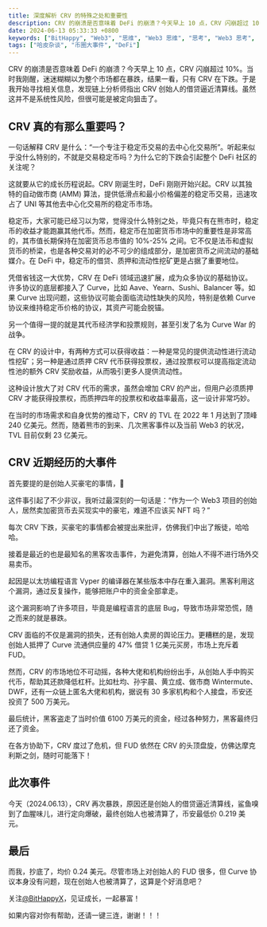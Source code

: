 ```yaml
---
title: 深度解析 CRV 的特殊之处和重要性
description: CRV 的崩溃是否意味着 DeFi 的崩溃？今天早上 10 点，CRV 闪崩超过 10%。当时我刚醒，迷迷糊糊以为整个市场都在暴跌，结果一看，只有 CRV 在下跌。于是我开始寻找相关信息，发现链上分析师指出 CRV 创始人的借贷逼近清算线。虽然这并不是系统性风险，但很可能是被定向狙击了。
date: 2024-06-13 05:33:33 +0800
keywords: ["BitHappy", "Web3", "思维", "Web3 思维", "思考", "Web3 思考", "深度", "Web3 深度", "资料", "Web3 资料", "知识库", "Web3 知识库", "CRV", "CRV 深度解析", "CRV 特殊", "CRV 重要性", "DeFi", "CRV 崩盘", "CRV 事件", "CRV 暴跌", "CRV 清算"]
tags: ["哈皮杂谈", "币圈大事件", "DeFi"]
---
```

CRV 的崩溃是否意味着 DeFi 的崩溃？今天早上 10 点，CRV 闪崩超过 10%。当时我刚醒，迷迷糊糊以为整个市场都在暴跌，结果一看，只有 CRV 在下跌。于是我开始寻找相关信息，发现链上分析师指出 CRV 创始人的借贷逼近清算线。虽然这并不是系统性风险，但很可能是被定向狙击了。

## **CRV 真的有那么重要吗？**

一句话解释 CRV 是什么：“一个专注于稳定币交易的去中心化交易所”。听起来似乎没什么特别的，不就是交易稳定币吗？为什么它的下跌会引起整个 DeFi 社区的关注呢？

这就要从它的成长历程说起。CRV 刚诞生时，DeFi 刚刚开始兴起。CRV 以其独特的自动做市商 (AMM) 算法，提供低滑点和最小价格偏差的稳定币交易，迅速攻占了 UNI 等其他去中心化交易所的稳定币市场。

稳定币，大家可能已经习以为常，觉得没什么特别之处，毕竟只有在熊市时，稳定币的收益才能跑赢其他代币。然而，稳定币在加密货币市场中的重要性是非常高的，其市值长期保持在加密货币总市值的 10%-25% 之间。它不仅是法币和虚拟货币的桥梁，也是各种交易对的必不可少的组成部分，是加密货币之间流动的基础媒介。在 DeFi 中，稳定币的借贷、质押和流动性挖矿更是占据了重要地位。

凭借省钱这一大优势，CRV 在 DeFi 领域迅速扩展，成为众多协议的基础协议。许多协议的底层都接入了 Curve，比如 Aave、Yearn、Sushi、Balancer 等。如果 Curve 出现问题，这些协议可能会面临流动性缺失的风险，特别是依赖 Curve 协议来维持稳定币价格的协议，其资产可能会脱锚。

另一个值得一提的就是其代币经济学和投票规则，甚至引发了名为 Curve War 的战争。

在 CRV 的设计中，有两种方式可以获得收益：一种是常见的提供流动性进行流动性挖矿；另一种是通过质押 CRV 代币获得投票权，通过投票权可以提高指定流动性池的额外 CRV 奖励收益，从而吸引更多人提供流动性。

这种设计放大了对 CRV 代币的需求，虽然会增加 CRV 的产出，但用户必须质押 CRV 才能获得投票权，而质押四年的投票权和收益率最高，这一设计非常巧妙。

在当时的市场需求和自身优势的推动下，CRV 的 TVL 在 2022 年 1 月达到了顶峰 240 亿美元。然而，随着熊市的到来、几次黑客事件以及当前 Web3 的状况，TVL 目前仅剩 23 亿美元。

## **CRV 近期经历的大事件**

首先要提的是创始人买豪宅的事情，🤣

这件事引起了不少非议，我听过最深刻的一句话是：“作为一个 Web3 项目的创始人，居然卖加密货币去买现实中的豪宅，难道不应该买 NFT 吗？”

每次 CRV 下跌，买豪宅的事情都会被提出来批评，仿佛我们中出了叛徒，哈哈哈。

接着是最近的也是最知名的黑客攻击事件，为避免清算，创始人不得不进行场外交易卖币。

起因是以太坊编程语言 Vyper 的编译器在某些版本中存在重入漏洞。黑客利用这个漏洞，通过反复操作，能够把账户中的资金全部拿走。

这个漏洞影响了许多项目，毕竟是编程语言的底层 Bug，导致市场非常恐慌，随之而来的就是暴跌。

CRV 面临的不仅是漏洞的损失，还有创始人卖房的舆论压力。更糟糕的是，发现创始人抵押了 Curve 流通供应量的 47% 借贷 1 亿美元买房，市场上充斥着 FUD。

然而，CRV 的市场地位不可动摇，各种大佬和机构纷纷出手，从创始人手中购买代币，帮助其还款降低杠杆。比如杜均、孙宇晨、黄立成、做市商 Wintermute、DWF，还有一众链上匿名大佬和机构，据说有 30 多家机构和个人接盘，币安还投资了 500 万美元。

最后统计，黑客盗走了当时价值 6100 万美元的资金，经过各种努力，黑客最终归还了资金。

在各方协助下，CRV 度过了危机，但 FUD 依然在 CRV 的头顶盘旋，仿佛达摩克利斯之剑，随时可能落下！

## **此次事件**

今天（2024.06.13），CRV 再次暴跌，原因还是创始人的借贷逼近清算线，鲨鱼嗅到了血腥味儿，进行定向爆破，最终创始人也被清算了，币安最低价 0.219 美元。

## **最后**

而我，抄底了，均价 0.24 美元。尽管市场上对创始人的 FUD 很多，但 Curve 协议本身没有问题，现在创始人也被清算了，这算是个好消息吧？

关注[@BitHappyX](https://x.com/intent/follow?screen_name=BitHappyX)，见证成长，一起暴富！

如果内容对你有帮助，还请一键三连，谢谢！！！
